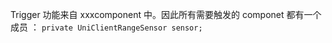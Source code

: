 

Trigger 功能来自 xxxcomponent 中。因此所有需要触发的 componet 都有一个 成员 ： 
`private UniClientRangeSensor sensor;`

